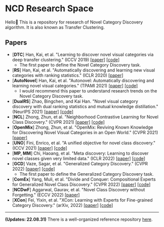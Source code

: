 # NCD Research Space 

Hello👋 This is a repository for research of Novel Category Discovery algorithm. It is also known as Transfer Clustering.

## Papers

- [**DTC**] Han, Kai, et al. "Learning to discover novel visual categories via deep transfer clustering." (ICCV 2019) [[paper]](https://arxiv.org/abs/1908.09884) [[code]](https://github.com/k-han/DTC)
  - The first paper to define the Novel Category Discovery task.
- [**RS**] Han, Kai, et al. "Automatically discovering and learning new visual categories with ranking statistics."  (ICLR 2020) [[paper]](https://openreview.net/pdf?id=BJl2_nVFPB)
- [**AutoNovel**] Han, Kai, et al. "Autonovel: Automatically discovering and learning novel visual categories." (TPAMI 2021) [[paper]](https://ieeexplore.ieee.org/abstract/document/9464163) [[code]](https://github.com/k-han/AutoNovel)
  - I would recommend this paper to understand research trends on the Novel Category Discovery task.
- [**DualRS**] Zhao, Bingchen, and Kai Han. "Novel visual category discovery with dual ranking statistics and mutual knowledge distillation." (NeurIPS 2021) [[paper]](https://proceedings.neurips.cc/paper/2021/hash/c203d8a151612acf12457e4d67635a95-Abstract.html) [[code]](https://github.com/DTennant/dual-rank-ncd)
- [**NCL**] Zhong, Zhun, et al. "Neighborhood Contrastive Learning for Novel Class Discovery." (CVPR 2021) [[paper]](https://arxiv.org/pdf/2106.10731.pdf) [[code]](https://github.com/zhunzhong07/NCL) 
- [**OpenMix**] Zhong, Zhun, et al. "OpenMix: Reviving Known Knowledge for Discovering Novel Visual Categories in an Open World." (CVPR 2021) [[paper]](https://openaccess.thecvf.com/content/CVPR2021/html/Zhong_OpenMix_Reviving_Known_Knowledge_for_Discovering_Novel_Visual_Categories_in_CVPR_2021_paper.html) 
- [**UNO**] Fini, Enrico, et al. "A unified objective for novel class discovery." (ICCV 2021) [[paper]](https://openaccess.thecvf.com/content/ICCV2021/papers/Fini_A_Unified_Objective_for_Novel_Class_Discovery_ICCV_2021_paper.pdf) [[code]](https://github.com/DonkeyShot21/UNO)
- [**MP, MM**] Chi, Haoang, et al. "Meta discovery: Learning to discover novel classes given very limited data." (ICLR 2022) [[paper]](https://openreview.net/pdf?id=MEpKGLsY8f) [[code]](https://github.com/Haoang97/MEDI)
- [**GCD**] Vaze, Sagar, et al. "Generalized Category Discovery." (CVPR 2022) [[paper]](https://arxiv.org/pdf/2201.02609.pdf) [[code]](https://github.com/sgvaze/generalized-category-discovery)
  - The first paper to define the Generalized Category Discovery task.
- [**ComEx**] Yang, Muli, et al. "Divide and Conquer: Compositional Experts for Generalized Novel Class Discovery." (CVPR 2022) [[paper]](https://openaccess.thecvf.com/content/CVPR2022/papers/Yang_Divide_and_Conquer_Compositional_Experts_for_Generalized_Novel_Class_Discovery_CVPR_2022_paper.pdf) [[code]](https://github.com/muliyangm/ComEx)
- [**NCDwF**] Aggarwal, Gaurav, et al. "Novel Class Discovery without Forgetting." (ECCV 2022) [[paper]](https://storage.googleapis.com/pub-tools-public-publication-data/pdf/0b807818d903064413ff11746a747e411c25bfb9.pdf)
- [**XCon**] Fei, Yixin, et al. "XCon: Learning with Experts for Fine-grained Category Discovery." (arXiv, 2022) [[paper]](https://arxiv.org/pdf/2208.01898.pdf) [[code]](https://github.com/YiXXin/XCon)

---

**(Updates: 22.08.31)** There is a well-organized reference repository [here](https://github.com/JosephKJ/Awesome-Novel-Class-Discovery).
